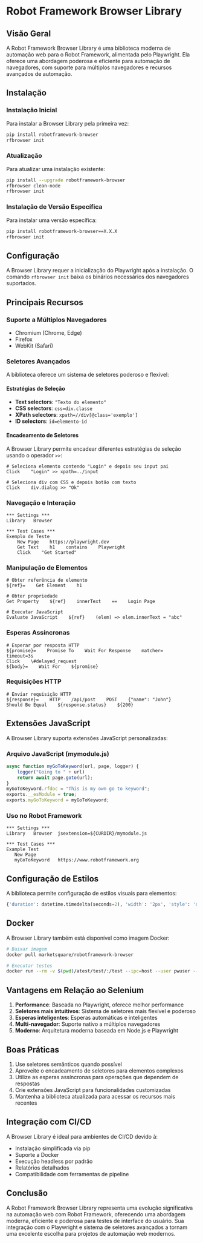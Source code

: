 # Robot Framework Browser Library

## Visão Geral

A Robot Framework Browser Library é uma biblioteca moderna de automação web para o Robot Framework, alimentada pelo Playwright. Ela oferece uma abordagem poderosa e eficiente para automação de navegadores, com suporte para múltiplos navegadores e recursos avançados de automação.

## Instalação

### Instalação Inicial

Para instalar a Browser Library pela primeira vez:

```bash
pip install robotframework-browser
rfbrowser init
```

### Atualização

Para atualizar uma instalação existente:

```bash
pip install --upgrade robotframework-browser
rfbrowser clean-node
rfbrowser init
```

### Instalação de Versão Específica

Para instalar uma versão específica:

```bash
pip install robotframework-browser==X.X.X
rfbrowser init
```

## Configuração

A Browser Library requer a inicialização do Playwright após a instalação. O comando `rfbrowser init` baixa os binários necessários dos navegadores suportados.

## Principais Recursos

### Suporte a Múltiplos Navegadores
- Chromium (Chrome, Edge)
- Firefox
- WebKit (Safari)

### Seletores Avançados

A biblioteca oferece um sistema de seletores poderoso e flexível:

#### Estratégias de Seleção
- **Text selectors**: `"Texto do elemento"`
- **CSS selectors**: `css=div.classe`
- **XPath selectors**: `xpath=//div[@class='exemplo']`
- **ID selectors**: `id=elemento-id`

#### Encadeamento de Seletores

A Browser Library permite encadear diferentes estratégias de seleção usando o operador `>>`:

```robotframework
# Seleciona elemento contendo "Login" e depois seu input pai
Click    "Login" >> xpath=../input

# Seleciona div com CSS e depois botão com texto
Click    div.dialog >> "Ok"
```

### Navegação e Interação

```robotframework
*** Settings ***
Library   Browser

*** Test Cases ***
Exemplo de Teste
    New Page    https://playwright.dev
    Get Text    h1    contains    Playwright
    Click    "Get Started"
```

### Manipulação de Elementos

```robotframework
# Obter referência de elemento
${ref}=    Get Element    h1

# Obter propriedade
Get Property    ${ref}    innerText    ==    Login Page

# Executar JavaScript
Evaluate JavaScript    ${ref}    (elem) => elem.innerText = "abc"
```

### Esperas Assíncronas

```robotframework
# Esperar por resposta HTTP
${promise}=    Promise To    Wait For Response    matcher=    timeout=3s
Click    \#delayed_request
${body}=    Wait For    ${promise}
```

### Requisições HTTP

```robotframework
# Enviar requisição HTTP
${response}=    HTTP    /api/post    POST    {"name": "John"}
Should Be Equal    ${response.status}    ${200}
```

## Extensões JavaScript

A Browser Library suporta extensões JavaScript personalizadas:

### Arquivo JavaScript (mymodule.js)
```javascript
async function myGoToKeyword(url, page, logger) {
    logger("Going to " + url)
    return await page.goto(url);
}
myGoToKeyword.rfdoc = "This is my own go to keyword";
exports.__esModule = true;
exports.myGoToKeyword = myGoToKeyword;
```

### Uso no Robot Framework
```robotframework
*** Settings ***
Library   Browser  jsextension=${CURDIR}/mymodule.js

*** Test Cases ***
Example Test
   New Page
   myGoToKeyword   https://www.robotframework.org
```

## Configuração de Estilos

A biblioteca permite configuração de estilos visuais para elementos:

```python
{'duration': datetime.timedelta(seconds=2), 'width': '2px', 'style': 'dotted', 'color': 'blue'}
```

## Docker

A Browser Library também está disponível como imagem Docker:

```bash
# Baixar imagem
docker pull marketsquare/robotframework-browser

# Executar testes
docker run --rm -v $(pwd)/atest/test/:/test --ipc=host --user pwuser --security-opt seccomp=seccomp_profile.json marketsquare/robotframework-browser:latest bash -c "robot --outputdir /test/output /test"
```

## Vantagens em Relação ao Selenium

1. **Performance**: Baseada no Playwright, oferece melhor performance
2. **Seletores mais intuitivos**: Sistema de seletores mais flexível e poderoso
3. **Esperas inteligentes**: Esperas automáticas e inteligentes
4. **Multi-navegador**: Suporte nativo a múltiplos navegadores
5. **Moderno**: Arquitetura moderna baseada em Node.js e Playwright

## Boas Práticas

1. Use seletores semânticos quando possível
2. Aproveite o encadeamento de seletores para elementos complexos
3. Utilize as esperas assíncronas para operações que dependem de respostas
4. Crie extensões JavaScript para funcionalidades customizadas
5. Mantenha a biblioteca atualizada para acessar os recursos mais recentes

## Integração com CI/CD

A Browser Library é ideal para ambientes de CI/CD devido à:
- Instalação simplificada via pip
- Suporte a Docker
- Execução headless por padrão
- Relatórios detalhados
- Compatibilidade com ferramentas de pipeline

## Conclusão

A Robot Framework Browser Library representa uma evolução significativa na automação web com Robot Framework, oferecendo uma abordagem moderna, eficiente e poderosa para testes de interface do usuário. Sua integração com o Playwright e sistema de seletores avançados a tornam uma excelente escolha para projetos de automação web modernos.